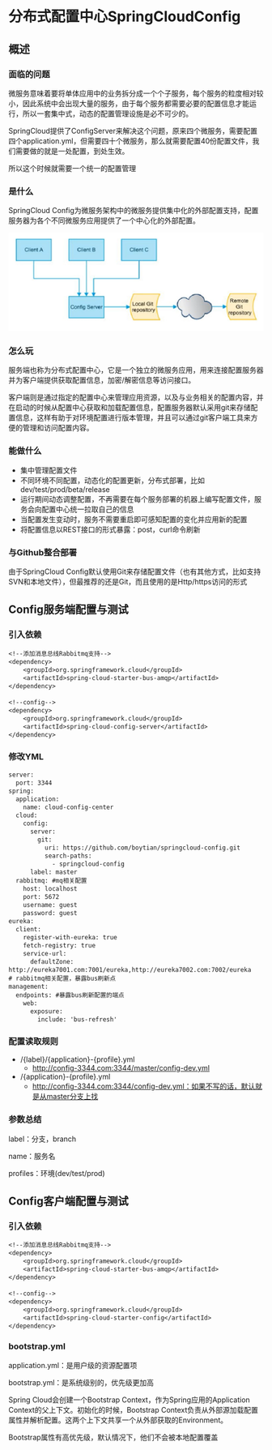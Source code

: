 # 分布式配置中心SpringCloudConfig

## 概述

### 面临的问题

微服务意味着要将单体应用中的业务拆分成一个个子服务，每个服务的粒度相对较小，因此系统中会出现大量的服务，由于每个服务都需要必要的配置信息才能运行，所以一套集中式，动态的配置管理设施是必不可少的。

SpringCloud提供了ConfigServer来解决这个问题，原来四个微服务，需要配置四个application.yml，但需要四十个微服务，那么就需要配置40份配置文件，我们需要做的就是一处配置，到处生效。

所以这个时候就需要一个统一的配置管理

### 是什么

SpringCloud Config为微服务架构中的微服务提供集中化的外部配置支持，配置服务器为各个不同微服务应用提供了一个中心化的外部配置。

![image-20200411220940452](images/image-20200411220940452.png)

### 怎么玩

服务端也称为分布式配置中心，它是一个独立的微服务应用，用来连接配置服务器并为客户端提供获取配置信息，加密/解密信息等访问接口。

客户端则是通过指定的配置中心来管理应用资源，以及与业务相关的配置内容，并在启动的时候从配置中心获取和加载配置信息，配置服务器默认采用git来存储配置信息，这样有助于对环境配置进行版本管理，并且可以通过git客户端工具来方便的管理和访问配置内容。

### 能做什么

- 集中管理配置文件
- 不同环境不同配置，动态化的配置更新，分布式部署，比如 dev/test/prod/beta/release
- 运行期间动态调整配置，不再需要在每个服务部署的机器上编写配置文件，服务会向配置中心统一拉取自己的信息
- 当配置发生变动时，服务不需要重启即可感知配置的变化并应用新的配置
- 将配置信息以REST接口的形式暴露：post，curl命令刷新

### 与Github整合部署

由于SpringCloud Config默认使用Git来存储配置文件（也有其他方式，比如支持SVN和本地文件），但最推荐的还是Git，而且使用的是Http/https访问的形式



## Config服务端配置与测试

### 引入依赖

```
<!--添加消息总线Rabbitmq支持-->
<dependency>
    <groupId>org.springframework.cloud</groupId>
    <artifactId>spring-cloud-starter-bus-amqp</artifactId>
</dependency>

<!--config-->
<dependency>
    <groupId>org.springframework.cloud</groupId>
    <artifactId>spring-cloud-config-server</artifactId>
</dependency>
```

### 修改YML

```
server:
  port: 3344
spring:
  application:
    name: cloud-config-center
  cloud:
    config:
      server:
        git:
          uri: https://github.com/boytian/springcloud-config.git
          search-paths:
            - springcloud-config
      label: master
  rabbitmq: #mq相关配置
    host: localhost
    port: 5672
    username: guest
    password: guest
eureka:
  client:
    register-with-eureka: true
    fetch-registry: true
    service-url:
      defaultZone: http://eureka7001.com:7001/eureka,http://eureka7002.com:7002/eureka
# rabbitmq相关配置，暴露bus刷新点
management:
  endpoints: #暴露bus刷新配置的端点
    web:
      exposure:
        include: 'bus-refresh'
```

### 配置读取规则

- /{label}/{application}-{profile}.yml
  - http://config-3344.com:3344/master/config-dev.yml
- /{application}-{profile}.yml
  - http://config-3344.com:3344/config-dev.yml：如果不写的话，默认就是从master分支上找

### 参数总结

label：分支，branch

name：服务名

profiles：环境(dev/test/prod)



## Config客户端配置与测试

### 引入依赖

```
<!--添加消息总线Rabbitmq支持-->
<dependency>
    <groupId>org.springframework.cloud</groupId>
    <artifactId>spring-cloud-starter-bus-amqp</artifactId>
</dependency>

<!--config-->
<dependency>
    <groupId>org.springframework.cloud</groupId>
    <artifactId>spring-cloud-starter-config</artifactId>
</dependency>
```

### bootstrap.yml

application.yml：是用户级的资源配置项

bootstrap.yml：是系统级别的，优先级更加高

Spring Cloud会创建一个Bootstrap Context，作为Spring应用的Application Context的父上下文。初始化的时候，Bootstrap Context负责从外部源加载配置属性并解析配置。这两个上下文共享一个从外部获取的Environment。

Bootstrap属性有高优先级，默认情况下，他们不会被本地配置覆盖